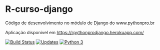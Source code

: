 # R-curso-django
Código de desenvolvimento no módulo de Django do www.pythonpro.br

Aplicação disponível em https://rpythonprodjango.herokuapp.com/

[![Build Status](https://travis-ci.org/rlemos37/R-curso-django.svg?branch=master)](https://travis-ci.org/rlemos37/R-curso-django)
[![Updates](https://pyup.io/repos/github/rlemos37/R-curso-django/shield.svg)](https://pyup.io/repos/github/rlemos37/R-curso-django/)
[![Python 3](https://pyup.io/repos/github/rlemos37/R-curso-django/python-3-shield.svg)](https://pyup.io/repos/github/rlemos37/R-curso-django/)